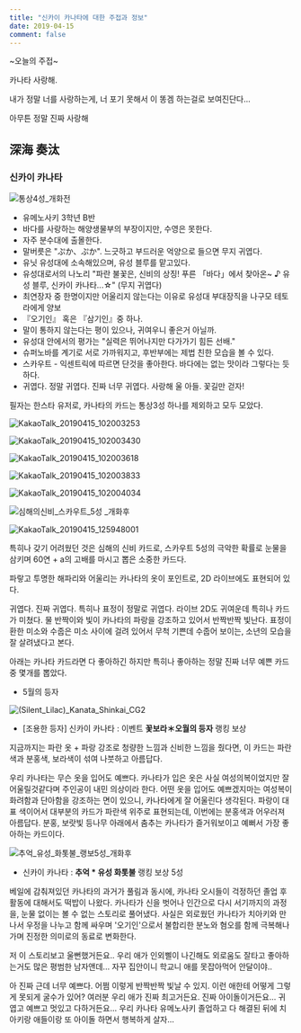 ```yaml
---
title: "신카이 카나타에 대한 주접과 정보"
date: 2019-04-15
comment: false
---
```


~오늘의 주접~ 

카나타 사랑해. 

내가 정말 너를 사랑하는게, 너 포기 못해서 이 똥겜 하는걸로 보여진단다... 

아무튼 정말 진짜 사랑해





## 深海 奏汰 

### 신카이 카나타

![통상4성_개화전](https://user-images.githubusercontent.com/26815767/56108303-2e62e400-5f86-11e9-8ff7-6ea5f2d8b178.png)

-	유메노사키 3학년 B반
-	바다를 사랑하는 해양생물부의 부장이지만, 수영은 못한다.
-	자주 분수대에 출몰한다.
-	말버릇은 "ぷか、ぷか". 느긋하고 부드러운 억양으로 들으면 무지 귀엽다.
-	유닛 유성대에 소속해있으며, 유성 블루를 맡고있다.
-	유성대로서의 나노리
   "파란 불꽃은, 신비의 상징! 푸른 「바다」에서 찾아온~ ♪  유성 블루, 신카이 카나타...☆" (무지 귀엽다)
-	최연장자 중 한명이지만 어울리지 않는다는 이유로 유성대 부대장직을 나구모 테토라에게 양보
-	『오기인』 혹은 『삼기인』중 하나.
-	말이 통하지 않는다는 평이 있으나, 귀여우니 좋은거 아닐까.
-	유성대 안에서의 평가는 "실력은 뛰어나지만 다가가기 힘든 선배."
-	슈퍼노바를 계기로 서로 가까워지고, 후반부에는 제법 친한 모습을 볼 수 있다.
-	스카우트 - 익센트릭에 따르면 단것을 좋아한다. 바다에는 없는 맛이라 그렇다는 듯 하다.
-	귀엽다. 정말 귀엽다. 진짜 너무 귀엽다. 사랑해 울 아들. 꽃길만 걷자!





필자는 한스타 유저로, 카나타의 카드는 통상3성 하나를 제외하고 모두 모았다.

![KakaoTalk_20190415_102003253](https://user-images.githubusercontent.com/26815767/56102464-36ac2680-5f68-11e9-8d30-a24cb4dfccfb.jpg)



![KakaoTalk_20190415_102003430](https://user-images.githubusercontent.com/26815767/56102466-36ac2680-5f68-11e9-863e-77f71a85c4d4.jpg)

![KakaoTalk_20190415_102003618](https://user-images.githubusercontent.com/26815767/56102467-3744bd00-5f68-11e9-9bc7-ff412fa572a1.jpg)

![KakaoTalk_20190415_102003833](https://user-images.githubusercontent.com/26815767/56102468-3744bd00-5f68-11e9-8705-0f5766367c8c.jpg)

![KakaoTalk_20190415_102004034](https://user-images.githubusercontent.com/26815767/56102469-3744bd00-5f68-11e9-87c4-86d9c080e248.jpg)



![심해의신비_스카우트_5성 _개화후](https://user-images.githubusercontent.com/26815767/56106801-de801f00-5f7d-11e9-8982-41dd416cef4f.png)

![KakaoTalk_20190415_125948001](https://user-images.githubusercontent.com/26815767/56106937-839af780-5f7e-11e9-8584-a5fc4385610b.jpg)



특히나 갖기 어려웠던 것은 심해의 신비 카드로, 스카우트 5성의 극악한 확률로 눈물을 삼키며 60연 + a의 고배를 마시고 뽑은 소중한 카드다.

파랗고 투명한 해파리와 어울리는 카나타의 옷이 포인트로, 2D 라이브에도 표현되어 있다.

귀엽다. 진짜 귀엽다. 특히나 표정이 정말로 귀엽다.
라이브 2D도 귀여운데 특히나 카드가 미쳤다.
물 반짝이와 빛이 카나타의 파랑을 강조하고 있어서 반짝반짝 빛난다. 
표정이 환한 미소와 수줍은 미소 사이에 걸려 있어서 무척 기쁜데 수줍어 보이는, 소년의 모습을 잘 살려냈다고 본다.



아래는 카나타 카드라면 다 좋아하긴 하지만 특히나 좋아하는 정말 진짜 너무 예쁜 카드 중 몇개를 뽑았다.

- 5월의 등자

![(Silent_Lilac)_Kanata_Shinkai_CG2](https://user-images.githubusercontent.com/26815767/56102089-3a8a7980-5f65-11e9-9ed0-e9040aba3180.png)   

- [조용한 등자] 신카이 카나타 : 이벤트 **꽃보라＊오월의 등자** 랭킹 보상

지금까지는 파란 옷 + 파랑 강조로 청량한 느낌과 신비한 느낌을 줬다면, 이 카드는 파란색과 분홍색, 보라색이 섞여 나붓하고 아름답다.

우리 카나타는 무슨 옷을 입어도 예쁘다.
카나타가 입은 옷은 사실 여성의복이었지만 잘 어울릴것같다며 주인공이 내민 의상이라 한다.
어떤 옷을 입어도 예쁘겠지마는 여성복이 화려함과 단아함을 강조하는 면이 있으니, 카나타에게 잘 어울린다 생각된다. 파랑이 대표 색이어서 대부분의 카드가 파란색 위주로 표현되는데, 이번에는 분홍색과 어우러져 아름답다.
분홍, 보랏빛 등나무 아래에서 춤추는 카나타가 즐거워보이고 예뻐서 가장 좋아하는 카드이다.



![추억_유성_화톳불_랭보5성_개화후](https://user-images.githubusercontent.com/26815767/56106335-906a1c00-5f7b-11e9-8400-2c30bb6b5559.PNG)

- 신카이 카나타 : **추억 * 유성 화톳불** 랭킹 보상 5성

베일에 감춰져있던 카나타의 과거가 풀림과 동시에, 카나타 오시들이 걱정하던 졸업 후 활동에 대해서도 떡밥이 나왔다.
카나타가 신을 벗어나 인간으로 다시 서기까지의 과정을, 눈물 없이는 볼 수 없는 스토리로 풀어냈다.
사실은 외로웠던 카나타가 치아키와 만나서 우정을 나누고 함께 싸우며 '오기인'으로서 불합리한 분노와 혐오를 함께 극복해나가며 진정한 의미로의 동료로 변화한다. 

저 이 스토리보고 울뻔했거든요..
우리 애가 인외삘이 나긴해도 외로움도 잘타고 좋아하는거도 많은 평범한 남자앤데...
자꾸 집안이니 학교니 애를 못잡아먹어 안달이야..

아 진짜 근데 너무 예쁘다. 어쩜 이렇게 반짝반짝 빛날 수 있지.
이런 애한테 어떻게 그렇게 못되게 굴수가 있어?
여러분 우리 애가 진짜 최고거든요. 진짜 아이돌이거든요... 귀엽고 예쁘고 멋있고 다하거든요...
우리 카나타 유메노사키 졸업하고 다 해결된 뒤에 치아키랑 애들이랑 또 아이돌 하면서 행복하게 살자...

